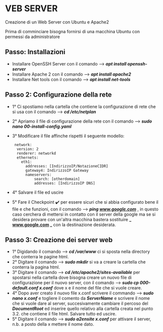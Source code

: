 # VEB SERVER
Creazione di un Web Server con Ubuntu e Apache2

Prima di comminciare bisogna fornirsi di una macchina Ubuntu con permessi da administratore

Passo: Installazioni
---
- Installare OpenSSH Server con il comando --> **_apt install openssh-server_**
- Installare Apache 2 con il comando --> **_apt install apache2_**
- Installare Net tools con il comando --> **_apt install net-tools_**

Passo 2: Configurazione della rete
---
- 1° Ci spostiamo nella cartella che contiene la configurazione di rete che si usa con il comando --> **_cd /etc/netplan_**
- 2° Apriamo il file di configurazione della rete con il comando --> **_sudo nano 00-install-config.yaml_**
- 3° Modificare il file affinche rispetti il seguente modello:

       network:
        version: 2
        renderer: networkd
        ethernets:
          eth1:
            addresses: [IndirizzoIP/NotazioneCIDR]
            gateway4: IndirizzoIP Gateway
            nameservers:            
                search: [otherdomain]
                addresses: [IndirizzoIP DNS]
                
- 4° Salvare il file ed uscire
- 5° Fare il Checkpoint :heavy_check_mark: per essere sicuri che si abbia configurato bene il file e che funzioni, con il comando --> **_ping www.google.com_** , in questo caso cerchera di mettersi in contatto con il server della google ma se si desidera provare con un'altra macchina bastera sostituire **_ www.google.com _** con la destinazione desiderata.

Passo 3: Creazione dei server web
---
- 1° Digidando il comando --> **_cd /var/www_** ci si sposta nella directory che conterra le pagine html.
- 2° Digitare il comando --> **_sudo mkdir_** si va a creare la cartella che conterra la pagina html.
- 3° Digitare il comando --> **_cd /etc/apache2/sites-available_** per spostarsi nella cartella dove bisogna creare un nuovo file di configurazione per il nuovo server, con il comando --> **_sudo cp 000-default.conf x.conf_** dove x e il nome del file che si vuole creare.
- 4° Dopo aver creato il nuovo file x.conf scrivere il commando --> **_sudo nano x.conf_** e togliere il comento da **_ServerName_** e scrivere il nome che si vuole dare al server, succesivamente cambiare il percoso del **_DocumentRoot_** ed inserire quello relativo alla cartella creata nel punto 3.2. che contiene il file html. Salvare tutto ed uscire.
- 5° Digitare il comando --> **_sudo a2ensite x.conf_** per attivare il server, n.b. a posto della x mettere il nome dato.
